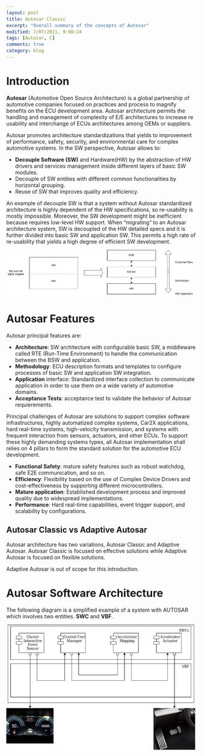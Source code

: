 ```yaml
---
layout: post
title: Autosar Classic
excerpt: "Overall summary of the concepts of Autosar"
modified: 7/07/2021, 9:00:24
tags: [Autosar, C]
comments: true
category: blog
---
```


# Introduction

**Autosar** (Automotive Open Source Architecture) is a global partnership of automotive companies focused on practices and process to magnify benefits on the ECU development area. Autosar architecture permits the handling and management of complexity of E/E architectures to increase re usability and interchange of ECUs architectures among OEMs or suppliers.

Autosar promotes architecture standardizations that yields to improvement of performance, safety, security, and environmental care for complex automotive systems. In the SW perspective, Autosar allows to:

* **Decouple Software (SW)** and Hardware(HW) by the abstraction of HW drivers and services management inside different layers of basic SW modules.
* Decouple of SW entities with different common functionalities by horizontal grouping.
* Reuse of SW that improves quality and efficiency.

An example of decouple SW is that a system without Autosar standardized architecture is highly dependent of the HW specifications, so re-usability is mostly impossible. Moreover, the SW development might be inefficient because requires low-level HW support. When “migrating” to an Autosar architecture system, SW is decoupled of the HW detailed specs and it is further divided into basic SW and application SW. This permits a high rate of re-usability that yields a high degree of efficient SW development.

![](https://raw.githubusercontent.com/CharlieGearsTech/CharlieGearsTech.github.io/main/images/AutosarClassic_sc1.png)

# Autosar Features

Autosar principal features are:

* **Architecture**: SW architecture with configurable basic SW, a middleware called RTE (Run-Time Environment) to handle the communication between the BSW and application.
* **Methodology**: ECU description formats and templates to configure processes of basic SW and application SW integration.
* **Application** interface: Standardized interface collection to communicate application in order to use them on a wide variety of automotive domains.
* **Acceptance Tests**: acceptance test to validate the behavior of Autosar requierements.

Principal challenges of Autosar are solutions to support complex software infrastructures, highly automatized complex systems, Car2X applications, hard real-time systems, high-velocity transmission, and systems with frequent interaction from sensors, actuators, and other ECUs. To support these highly demanding systems types, all Autosar implementation shall relies on 4 pillars to form the standard solution for the automotive ECU development.

* **Functional Safety**: mature safety features such as robust watchdog, safe E2E communication, and so on.
* **Efficiency**: Flexibility based on the use of Complex Device Drivers and cost-effectiveness by supporting different microcontrollers.
* **Mature application**: Established development process and improved quality due to widespread implementations.
* **Performance**: Hard real-time capabilities, event trigger support, and scalability by configurations.

## Autosar Classic vs Adaptive Autosar

Autosar architecture has two variations, Autosar Classic and Adaptive Autosar. Autosar Classic is focused on effective solutions while Adaptive Autosar is focused on flexible solutions.

Adaptive Autosar is out of scope for this introduction.

# Autosar Software Architecture

The following diagram is a simplified example of a system with AUTOSAR which involves two entities. **SWC** and **VBF**.

![](https://raw.githubusercontent.com/CharlieGearsTech/CharlieGearsTech.github.io/main/images/AutosarClassic_sc2.png)
